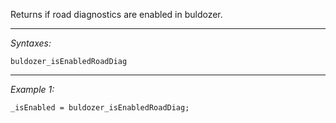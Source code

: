 Returns if road diagnostics are enabled in buldozer.


---
*Syntaxes:*

`buldozer_isEnabledRoadDiag`

---
*Example 1:*

```sqf
_isEnabled = buldozer_isEnabledRoadDiag;
```